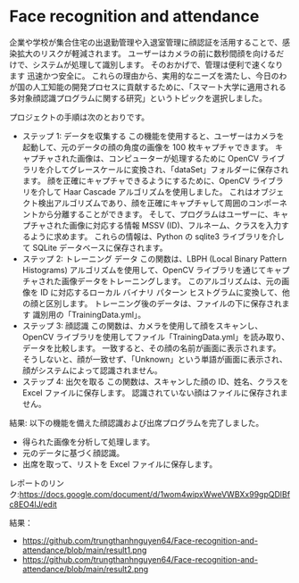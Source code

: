 # Face recognition and attendance
企業や学校が集合住宅の出退勤管理や入退室管理に顔認証を活用することで、感染拡大のリスクが軽減されます。 ユーザーはカメラの前に数秒間顔を向けるだけで、システムが処理して識別します。 そのおかげで、管理は便利で速くなります 迅速かつ安全に。
これらの理由から、実用的なニーズを満たし、今日のわが国の人工知能の開発プロセスに貢献するために、「スマート大学に適用される多対象顔認識プログラムに関する研究」というトピックを選択しました。

プロジェクトの手順は次のとおりです。
+ ステップ 1: データを収集する
この機能を使用すると、ユーザーはカメラを起動して、元のデータの顔の角度の画像を 100 枚キャプチャできます。 キャプチャされた画像は、コンピューターが処理するために OpenCV ライブラリを介してグレースケールに変換され、「dataSet」フォルダーに保存されます。 顔を正確にキャプチャできるようにするために、OpenCV ライブラリを介して Haar Cascade アルゴリズムを使用しました。 これはオブジェクト検出アルゴリズムであり、顔を正確にキャプチャして周囲のコンポーネントから分離することができます。
そして、プログラムはユーザーに、キャプチャされた画像に対応する情報 MSSV (ID)、フルネーム、クラスを入力するように求めます。 これらの情報は、Python の sqlite3 ライブラリを介して SQLite データベースに保存されます。
+ ステップ 2: トレーニング データ
この関数は、LBPH (Local Binary Pattern Histograms) アルゴリズムを使用して、OpenCV ライブラリを通じてキャプチャされた画像データをトレーニングします。 このアルゴリズムは、元の画像を ID に対応するローカル バイナリ パターン ヒストグラムに変換して、他の顔と区別します。 トレーニング後のデータは、ファイルの下に保存されます
識別用の「TrainingData.yml」。
+ ステップ 3: 顔認識
この関数は、カメラを使用して顔をスキャンし、OpenCV ライブラリを使用してファイル「TrainingData.yml」を読み取り、データを比較します。 一致すると、その顔の名前が画面に表示されます。 そうしないと、顔が一致せず、「Unknown」という単語が画面に表示され、顔がシステムによって認識されません。
+ ステップ 4: 出欠を取る
この関数は、スキャンした顔の ID、姓名、クラスを Excel ファイルに保存します。
認識されていない顔はファイルに保存されません。

結果: 以下の機能を備えた顔認識および出席プログラムを完了しました。
+ 得られた画像を分析して処理します。
+ 元のデータに基づく顔認識。
+ 出席を取って、リストを Excel ファイルに保存します。

レポートのリンク:https://docs.google.com/document/d/1wom4wipxWweVWBXx99gpQDlBfc8EO4lJ/edit

結果：
+ https://github.com/trungthanhnguyen64/Face-recognition-and-attendance/blob/main/result1.png
+ https://github.com/trungthanhnguyen64/Face-recognition-and-attendance/blob/main/result2.png
